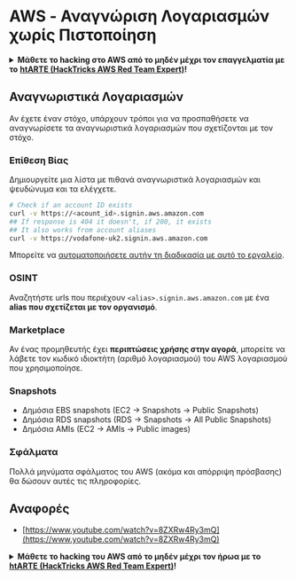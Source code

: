 # AWS - Αναγνώριση Λογαριασμών χωρίς Πιστοποίηση

<details>

<summary><strong>Μάθετε το hacking στο AWS από το μηδέν μέχρι τον επαγγελματία με το</strong> <a href="https://training.hacktricks.xyz/courses/arte"><strong>htARTE (HackTricks AWS Red Team Expert)</strong></a><strong>!</strong></summary>

Άλλοι τρόποι για να υποστηρίξετε το HackTricks:

* Αν θέλετε να δείτε την **εταιρεία σας να διαφημίζεται στο HackTricks** ή να **κατεβάσετε το HackTricks σε μορφή PDF** ελέγξτε τα [**ΣΧΕΔΙΑ ΣΥΝΔΡΟΜΗΣ**](https://github.com/sponsors/carlospolop)!
* Αποκτήστε το [**επίσημο PEASS & HackTricks swag**](https://peass.creator-spring.com)
* Ανακαλύψτε [**την Οικογένεια PEASS**](https://opensea.io/collection/the-peass-family), τη συλλογή μας από αποκλειστικά [**NFTs**](https://opensea.io/collection/the-peass-family)
* **Εγγραφείτε στη** 💬 [**ομάδα Discord**](https://discord.gg/hRep4RUj7f) ή στη [**ομάδα telegram**](https://t.me/peass) ή **ακολουθήστε** μας στο **Twitter** 🐦 [**@hacktricks_live**](https://twitter.com/hacktricks_live)**.**
* **Μοιραστείτε τα hacking tricks σας υποβάλλοντας PRs στα** [**HackTricks**](https://github.com/carlospolop/hacktricks) και [**HackTricks Cloud**](https://github.com/carlospolop/hacktricks-cloud) github repos.

</details>

## Αναγνωριστικά Λογαριασμών

Αν έχετε έναν στόχο, υπάρχουν τρόποι για να προσπαθήσετε να αναγνωρίσετε τα αναγνωριστικά λογαριασμών που σχετίζονται με τον στόχο.

### Επίθεση Βίας

Δημιουργείτε μια λίστα με πιθανά αναγνωριστικά λογαριασμών και ψευδώνυμα και τα ελέγχετε.
```bash
# Check if an account ID exists
curl -v https://<acount_id>.signin.aws.amazon.com
## If response is 404 it doesn't, if 200, it exists
## It also works from account aliases
curl -v https://vodafone-uk2.signin.aws.amazon.com
```
Μπορείτε να [αυτοματοποιήσετε αυτήν τη διαδικασία με αυτό το εργαλείο](https://github.com/dagrz/aws\_pwn/blob/master/reconnaissance/validate\_accounts.py).

### OSINT

Αναζητήστε urls που περιέχουν `<alias>.signin.aws.amazon.com` με ένα **alias που σχετίζεται με τον οργανισμό**.

### Marketplace

Αν ένας προμηθευτής έχει **περιπτώσεις χρήσης στην αγορά**, μπορείτε να λάβετε τον κωδικό ιδιοκτήτη (αριθμό λογαριασμού) του AWS λογαριασμού που χρησιμοποίησε.

### Snapshots

* Δημόσια EBS snapshots (EC2 -> Snapshots -> Public Snapshots)
* Δημόσια RDS snapshots (RDS -> Snapshots -> All Public Snapshots)
* Δημόσια AMIs (EC2 -> AMIs -> Public images)

### Σφάλματα

Πολλά μηνύματα σφάλματος του AWS (ακόμα και απόρριψη πρόσβασης) θα δώσουν αυτές τις πληροφορίες.

## Αναφορές

* [https://www.youtube.com/watch?v=8ZXRw4Ry3mQ](https://www.youtube.com/watch?v=8ZXRw4Ry3mQ)

<details>

<summary><strong>Μάθετε το hacking του AWS από το μηδέν μέχρι τον ήρωα με το</strong> <a href="https://training.hacktricks.xyz/courses/arte"><strong>htARTE (HackTricks AWS Red Team Expert)</strong></a><strong>!</strong></summary>

Άλλοι τρόποι για να υποστηρίξετε το HackTricks:

* Αν θέλετε να δείτε την **εταιρεία σας να διαφημίζεται στο HackTricks** ή να **κατεβάσετε το HackTricks σε μορφή PDF** ελέγξτε τα [**ΣΧΕΔΙΑ ΣΥΝΔΡΟΜΗΣ**](https://github.com/sponsors/carlospolop)!
* Αποκτήστε το [**επίσημο PEASS & HackTricks swag**](https://peass.creator-spring.com)
* Ανακαλύψτε [**The PEASS Family**](https://opensea.io/collection/the-peass-family), τη συλλογή μας από αποκλειστικά [**NFTs**](https://opensea.io/collection/the-peass-family)
* **Εγγραφείτε στη** 💬 [**ομάδα Discord**](https://discord.gg/hRep4RUj7f) ή στη [**ομάδα telegram**](https://t.me/peass) ή **ακολουθήστε** μας στο **Twitter** 🐦 [**@hacktricks_live**](https://twitter.com/hacktricks_live)**.**
* **Μοιραστείτε τα κόλπα σας για το hacking υποβάλλοντας PRs στα** [**HackTricks**](https://github.com/carlospolop/hacktricks) και [**HackTricks Cloud**](https://github.com/carlospolop/hacktricks-cloud) αποθετήρια του github.

</details>
